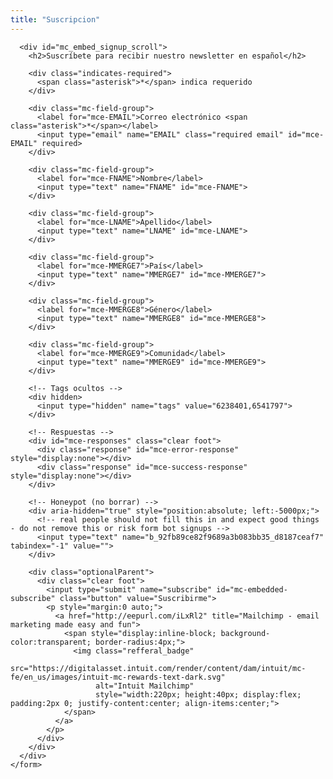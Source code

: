 ```yaml
---
title: "Suscripcion"
---
```


<div class="mc-embed">
  <div id="mc_embed_signup">
    <form action="https://metadocencia.us19.list-manage.com/subscribe/post?u=92fb89ce82f9689a3b083bb35&amp;id=d8187ceaf7&amp;f_id=00f682e4f0"
          method="post"
          id="mc-embedded-subscribe-form"
          name="mc-embedded-subscribe-form"
          class="validate"
          target="_blank"
          novalidate>

      <div id="mc_embed_signup_scroll">
        <h2>Suscríbete para recibir nuestro newsletter en español</h2>

        <div class="indicates-required">
          <span class="asterisk">*</span> indica requerido
        </div>

        <div class="mc-field-group">
          <label for="mce-EMAIL">Correo electrónico <span class="asterisk">*</span></label>
          <input type="email" name="EMAIL" class="required email" id="mce-EMAIL" required>
        </div>

        <div class="mc-field-group">
          <label for="mce-FNAME">Nombre</label>
          <input type="text" name="FNAME" id="mce-FNAME">
        </div>

        <div class="mc-field-group">
          <label for="mce-LNAME">Apellido</label>
          <input type="text" name="LNAME" id="mce-LNAME">
        </div>

        <div class="mc-field-group">
          <label for="mce-MMERGE7">País</label>
          <input type="text" name="MMERGE7" id="mce-MMERGE7">
        </div>

        <div class="mc-field-group">
          <label for="mce-MMERGE8">Género</label>
          <input type="text" name="MMERGE8" id="mce-MMERGE8">
        </div>

        <div class="mc-field-group">
          <label for="mce-MMERGE9">Comunidad</label>
          <input type="text" name="MMERGE9" id="mce-MMERGE9">
        </div>

        <!-- Tags ocultos -->
        <div hidden>
          <input type="hidden" name="tags" value="6238401,6541797">
        </div>

        <!-- Respuestas -->
        <div id="mce-responses" class="clear foot">
          <div class="response" id="mce-error-response" style="display:none"></div>
          <div class="response" id="mce-success-response" style="display:none"></div>
        </div>

        <!-- Honeypot (no borrar) -->
        <div aria-hidden="true" style="position:absolute; left:-5000px;">
          <!-- real people should not fill this in and expect good things - do not remove this or risk form bot signups -->
          <input type="text" name="b_92fb89ce82f9689a3b083bb35_d8187ceaf7" tabindex="-1" value="">
        </div>

        <div class="optionalParent">
          <div class="clear foot">
            <input type="submit" name="subscribe" id="mc-embedded-subscribe" class="button" value="Suscribirme">
            <p style="margin:0 auto;">
              <a href="http://eepurl.com/iLxRl2" title="Mailchimp - email marketing made easy and fun">
                <span style="display:inline-block; background-color:transparent; border-radius:4px;">
                  <img class="refferal_badge"
                       src="https://digitalasset.intuit.com/render/content/dam/intuit/mc-fe/en_us/images/intuit-mc-rewards-text-dark.svg"
                       alt="Intuit Mailchimp"
                       style="width:220px; height:40px; display:flex; padding:2px 0; justify-content:center; align-items:center;">
                </span>
              </a>
            </p>
          </div>
        </div>
      </div>
    </form>
  </div>
</div>

<script src="//s3.amazonaws.com/downloads.mailchimp.com/js/mc-validate.js"></script>
<script>
  (function($) {
    window.fnames = []; window.ftypes = [];
    fnames[0]='EMAIL'; ftypes[0]='email';
    fnames[1]='FNAME'; ftypes[1]='text';
    fnames[2]='LNAME'; ftypes[2]='text';
    fnames[7]='MMERGE7'; ftypes[7]='text';
    fnames[8]='MMERGE8'; ftypes[8]='text';
    fnames[9]='MMERGE9'; ftypes[9]='text';
    fnames[3]='ADDRESS'; ftypes[3]='address';
    fnames[4]='PHONE';   ftypes[4]='phone';
    fnames[5]='BIRTHDAY';ftypes[5]='birthday';
    fnames[6]='MMERGE6'; ftypes[6]='text';
  }(jQuery));
  var $mcj = jQuery.noConflict(true);
</script>

